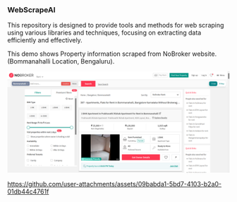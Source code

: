 ### WebScrapeAI

This repository is designed to provide tools and methods for web scraping using various libraries and techniques, focusing on extracting data efficiently and effectively.

This demo shows Property information scraped from NoBroker website.(Bommanahalli Location, Bengaluru).     

![](https://github.com/sreedeepEK/WebScrapeAI/blob/46f36fb00b098aa626ed87f45ae57b78acb43244/contents/nobroker.png)


https://github.com/user-attachments/assets/09babda1-5bd7-4103-b2a0-01db44c4761f

